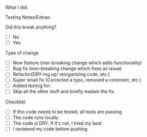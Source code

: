What I did:

Testing Notes/Extras: 

Did this break anything?
- [ ]  No
- [ ]  Yes

Type of change
- [ ]  New feature (non-breaking change which adds functionality)
- [ ]  Bug fix (non-breaking change which fixes an issue)
- [ ]  Refactor(DRY-ing up/ reorganizing code, etc.)
- [ ]  Super small fix (Corrected a typo, removed a comment, etc.)
- [ ]  Added testing for: 
- [ ]  Skip all the other stuff and briefly explain the fix.

Checklist:
- [ ]  If this code needs to be tested, all tests are passing
- [ ]  The code runs locally
- [ ]  The code is DRY. If it's not, I tried my best
- [ ]  I reviewed my code before pushing
